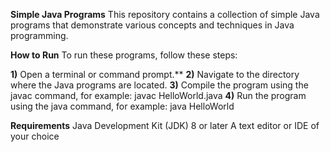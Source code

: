 **Simple Java Programs**
This repository contains a collection of simple Java programs that demonstrate various concepts and techniques in Java programming.

**How to Run**
To run these programs, follow these steps:

**1)** Open a terminal or command prompt.**
**2)** Navigate to the directory where the Java programs are located.
**3)** Compile the program using the javac command, for example: javac HelloWorld.java
**4)** Run the program using the java command, for example: java HelloWorld

**Requirements**
Java Development Kit (JDK) 8 or later
A text editor or IDE of your choice
